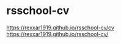 # rsschool-cv
https://rexxar1919.github.io/rsschool-cv/cv
https://rexxar1919.github.io/rsschool-cv/
